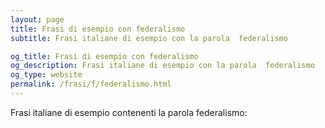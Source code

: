 ```yaml
---
layout: page
title: Frasi di esempio con federalismo 
subtitle: Frasi italiane di esempio con la parola  federalismo

og_title: Frasi di esempio con federalismo 
og_description: Frasi italiane di esempio con la parola  federalismo
og_type: website
permalink: /frasi/f/federalismo.html
---
```


Frasi italiane di esempio contenenti la parola federalismo:



